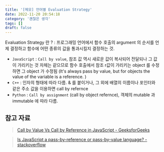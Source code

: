 ```yaml
---
title: '[메모] 언어별 Evaluation Strategy'
date: 2022-11-20 20:54:18
category: '괜찮은 생각'
tags: []
draft: false
---
```


Evaluation Strategy 란 ? : 프로그래밍 언어에서 함수 호출의 argument 의 순서를 언제 결정하고 함수에 어떤 종류의 값을 통과시킬지 결정하는 것.

- `JavaScript` : `Call by value`, 참조 값 역시 새로운 값이 복사되어 전달되나 그 값이 가리키는 것 자체는 같으므로 함수 호출에서 참조 r값이 가리키는 object 를 수정하면 그 object 가 수정됨 (It's always pass by value, but for objects the value of the variable is a reference. )
- `C++` : 인자의 형태에 따라 다름. & 를 붙이거나, 그 외에 배열의 이름이나 포인터와 같은 주소 값을 이용하면 call by refernce
- `Python` : `Call by assignment` (call by object refernce), 객체의 mutable 과 immutable 에 따라 다름.

## 참고 자료

> [Call by Value Vs Call by Reference in JavaScript - GeeksforGeeks](https://www.geeksforgeeks.org/call-by-value-vs-call-by-reference-in-javascript/)

> [Is JavaScript a pass-by-reference or pass-by-value language? - stackoverflow](https://stackoverflow.com/questions/518000/is-javascript-a-pass-by-reference-or-pass-by-value-language)
